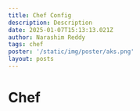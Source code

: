 ```yaml
---
title: Chef Config
description: Description
date: 2025-01-07T15:13:13.021Z
author: Narashim Reddy
tags: chef
poster: '/static/img/poster/aks.png'
layout: posts
---
```


# Chef